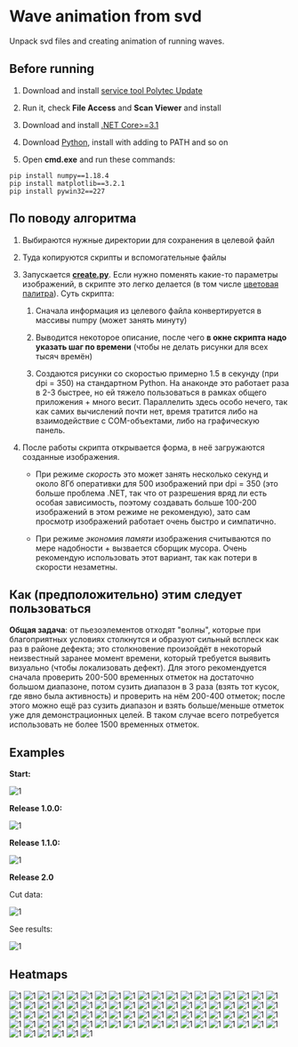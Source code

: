 # Wave animation from svd
Unpack svd files and creating animation of running waves.

## Before running

1. Download and install [service tool Polytec Update](http://swdownload.polytec.com/polyupdate/PolytecUpdateSetup.exe)

2. Run it, check **File Access** and **Scan Viewer** and install

3. Download and install [.NET Core>=3.1](https://dotnet.microsoft.com/download)

3. Download [Python](https://www.python.org/downloads/), install with adding to PATH and so on

4. Open **cmd.exe** and run these commands:

```
pip install numpy==1.18.4
pip install matplotlib==3.2.1
pip install pywin32==227
```


## По поводу алгоритма

1. Выбираются нужные директории для сохранения в целевой файл

2. Туда копируются скрипты и вспомогательные файлы

3. Запускается [**create.py**](https://github.com/PasaOpasen/Wave-animation-from-svd/blob/master/target/create.py). Если нужно поменять какие-то параметры изображений, в скрипте это легко делается (в том числе [цветовая палитра](https://matplotlib.org/3.2.1/tutorials/colors/colormaps.html)). Суть скрипта:
  
    1. Сначала информация из целевого файла конвертируется в массивы numpy (может занять минуту)
  
    2. Выводится некоторое описание, после чего **в окне скрипта надо указать шаг по времени** (чтобы не делать рисунки для всех тысяч времён)
  
    3. Создаются рисунки со скоростью примерно 1.5 в секунду (при dpi = 350) на стандартном Python. На анаконде это работает раза в 2-3 быстрее, но ей тяжело пользоваться в рамках общего приложения + много весит. Параллелить здесь особо нечего, так как самих вычислений почти нет, время тратится либо на взаимодействие с COM-объектами, либо на графическую панель.

4. После работы скрипта открывается форма, в неё загружаются созданные изображения. 

    * При режиме *скорость* это может занять несколько секунд и около 8Гб оперативки для 500 изображений при dpi = 350 (это больше проблема .NET, так что от разрешения вряд ли есть особая зависимость, поэтому создавать больше 100-200 изображений в этом режиме не рекомендую), зато сам просмотр изображений работает очень быстро и симпатично. 
  
    * При режиме *экономия памяти* изображения считываются по мере надобности + вызвается сборщик мусора. Очень рекомендую использовать этот вариант, так как потери в скорости незаметны.

## Как (предположительно) этим следует пользоваться

**Общая задача**: от пьезоэлементов отходят "волны", которые при благоприятных условиях столкнутся и образуют сильный всплеск как раз в районе дефекта; это столкновение произойдёт в некоторый неизвестный заранее момент времени, который требуется выявить визуально (чтобы локализовать дефект). Для этого рекомендуется сначала проверить 200-500 временных отметок на достаточно большом диапазоне, потом сузить диапазон в 3 раза (взять тот кусок, где явно была активность) и проверить на нём 200-400 отметок; после этого можно ещё раз сузить диапазон и взять больше/меньше отметок уже для демонстрационных целей. В таком случае всего потребуется использовать не более 1500 временных отметок.

## Examples

**Start:**

![1](https://github.com/PasaOpasen/Wave-animation-from-svd/blob/master/gifs/start.gif)

**Release 1.0.0:**

![1](https://github.com/PasaOpasen/Wave-animation-from-svd/blob/master/gifs/result.gif)

**Release 1.1.0:**

![1](https://github.com/PasaOpasen/Wave-animation-from-svd/blob/master/gifs/result2.gif)

**Release 2.0**

Cut data:

![1](https://github.com/PasaOpasen/Wave-animation-from-svd/blob/master/gifs/cut1.gif)

See results:

![1](https://github.com/PasaOpasen/Wave-animation-from-svd/blob/master/gifs/cut2.gif)

## Heatmaps

![1](https://github.com/PasaOpasen/Wave-animation-from-svd/blob/master/images/cmap%20%3D%20viridis.png)
![1](https://github.com/PasaOpasen/Wave-animation-from-svd/blob/master/images/cmap%20%3D%20plasma.png)
![1](https://github.com/PasaOpasen/Wave-animation-from-svd/blob/master/images/cmap%20%3D%20inferno.png)
![1](https://github.com/PasaOpasen/Wave-animation-from-svd/blob/master/images/cmap%20%3D%20magma.png)
![1](https://github.com/PasaOpasen/Wave-animation-from-svd/blob/master/images/cmap%20%3D%20cividis.png)
![1](https://github.com/PasaOpasen/Wave-animation-from-svd/blob/master/images/cmap%20%3D%20Greys.png)
![1](https://github.com/PasaOpasen/Wave-animation-from-svd/blob/master/images/cmap%20%3D%20Purples.png)
![1](https://github.com/PasaOpasen/Wave-animation-from-svd/blob/master/images/cmap%20%3D%20Blues.png)
![1](https://github.com/PasaOpasen/Wave-animation-from-svd/blob/master/images/cmap%20%3D%20Greens.png)
![1](https://github.com/PasaOpasen/Wave-animation-from-svd/blob/master/images/cmap%20%3D%20Oranges.png)
![1](https://github.com/PasaOpasen/Wave-animation-from-svd/blob/master/images/cmap%20%3D%20Reds.png)
![1](https://github.com/PasaOpasen/Wave-animation-from-svd/blob/master/images/cmap%20%3D%20YlOrBr.png)
![1](https://github.com/PasaOpasen/Wave-animation-from-svd/blob/master/images/cmap%20%3D%20YlOrRd.png)
![1](https://github.com/PasaOpasen/Wave-animation-from-svd/blob/master/images/cmap%20%3D%20OrRd.png)
![1](https://github.com/PasaOpasen/Wave-animation-from-svd/blob/master/images/cmap%20%3D%20PuRd.png)
![1](https://github.com/PasaOpasen/Wave-animation-from-svd/blob/master/images/cmap%20%3D%20RdPu.png)
![1](https://github.com/PasaOpasen/Wave-animation-from-svd/blob/master/images/cmap%20%3D%20BuPu.png)
![1](https://github.com/PasaOpasen/Wave-animation-from-svd/blob/master/images/cmap%20%3D%20GnBu.png)
![1](https://github.com/PasaOpasen/Wave-animation-from-svd/blob/master/images/cmap%20%3D%20PuBu.png)
![1](https://github.com/PasaOpasen/Wave-animation-from-svd/blob/master/images/cmap%20%3D%20YlGnBu.png)
![1](https://github.com/PasaOpasen/Wave-animation-from-svd/blob/master/images/cmap%20%3D%20PuBuGn.png)
![1](https://github.com/PasaOpasen/Wave-animation-from-svd/blob/master/images/cmap%20%3D%20BuGn.png)
![1](https://github.com/PasaOpasen/Wave-animation-from-svd/blob/master/images/cmap%20%3D%20YlGn.png)
![1](https://github.com/PasaOpasen/Wave-animation-from-svd/blob/master/images/cmap%20%3D%20binary.png)
![1](https://github.com/PasaOpasen/Wave-animation-from-svd/blob/master/images/cmap%20%3D%20gist_yarg.png)
![1](https://github.com/PasaOpasen/Wave-animation-from-svd/blob/master/images/cmap%20%3D%20gist_gray.png)
![1](https://github.com/PasaOpasen/Wave-animation-from-svd/blob/master/images/cmap%20%3D%20gray.png)
![1](https://github.com/PasaOpasen/Wave-animation-from-svd/blob/master/images/cmap%20%3D%20bone.png)
![1](https://github.com/PasaOpasen/Wave-animation-from-svd/blob/master/images/cmap%20%3D%20pink.png)
![1](https://github.com/PasaOpasen/Wave-animation-from-svd/blob/master/images/cmap%20%3D%20spring.png)
![1](https://github.com/PasaOpasen/Wave-animation-from-svd/blob/master/images/cmap%20%3D%20summer.png)
![1](https://github.com/PasaOpasen/Wave-animation-from-svd/blob/master/images/cmap%20%3D%20autumn.png)
![1](https://github.com/PasaOpasen/Wave-animation-from-svd/blob/master/images/cmap%20%3D%20winter.png)
![1](https://github.com/PasaOpasen/Wave-animation-from-svd/blob/master/images/cmap%20%3D%20cool.png)
![1](https://github.com/PasaOpasen/Wave-animation-from-svd/blob/master/images/cmap%20%3D%20Wistia.png)
![1](https://github.com/PasaOpasen/Wave-animation-from-svd/blob/master/images/cmap%20%3D%20hot.png)
![1](https://github.com/PasaOpasen/Wave-animation-from-svd/blob/master/images/cmap%20%3D%20afmhot.png)
![1](https://github.com/PasaOpasen/Wave-animation-from-svd/blob/master/images/cmap%20%3D%20gist_heat.png)
![1](https://github.com/PasaOpasen/Wave-animation-from-svd/blob/master/images/cmap%20%3D%20copper.png)
![1](https://github.com/PasaOpasen/Wave-animation-from-svd/blob/master/images/cmap%20%3D%20PiYG.png)
![1](https://github.com/PasaOpasen/Wave-animation-from-svd/blob/master/images/cmap%20%3D%20PRGn.png)
![1](https://github.com/PasaOpasen/Wave-animation-from-svd/blob/master/images/cmap%20%3D%20BrBG.png)
![1](https://github.com/PasaOpasen/Wave-animation-from-svd/blob/master/images/cmap%20%3D%20PuOr.png)
![1](https://github.com/PasaOpasen/Wave-animation-from-svd/blob/master/images/cmap%20%3D%20RdGy.png)
![1](https://github.com/PasaOpasen/Wave-animation-from-svd/blob/master/images/cmap%20%3D%20RdBu.png)
![1](https://github.com/PasaOpasen/Wave-animation-from-svd/blob/master/images/cmap%20%3D%20RdYlBu.png)
![1](https://github.com/PasaOpasen/Wave-animation-from-svd/blob/master/images/cmap%20%3D%20RdYlGn.png)
![1](https://github.com/PasaOpasen/Wave-animation-from-svd/blob/master/images/cmap%20%3D%20Spectral.png)
![1](https://github.com/PasaOpasen/Wave-animation-from-svd/blob/master/images/cmap%20%3D%20coolwarm.png)
![1](https://github.com/PasaOpasen/Wave-animation-from-svd/blob/master/images/cmap%20%3D%20bwr.png)
![1](https://github.com/PasaOpasen/Wave-animation-from-svd/blob/master/images/cmap%20%3D%20seismic.png)
![1](https://github.com/PasaOpasen/Wave-animation-from-svd/blob/master/images/cmap%20%3D%20twilight.png)
![1](https://github.com/PasaOpasen/Wave-animation-from-svd/blob/master/images/cmap%20%3D%20twilight_shifted.png)
![1](https://github.com/PasaOpasen/Wave-animation-from-svd/blob/master/images/cmap%20%3D%20hsv.png)
![1](https://github.com/PasaOpasen/Wave-animation-from-svd/blob/master/images/cmap%20%3D%20Pastel1.png)
![1](https://github.com/PasaOpasen/Wave-animation-from-svd/blob/master/images/cmap%20%3D%20Pastel2.png)
![1](https://github.com/PasaOpasen/Wave-animation-from-svd/blob/master/images/cmap%20%3D%20Paired.png)
![1](https://github.com/PasaOpasen/Wave-animation-from-svd/blob/master/images/cmap%20%3D%20Accent.png)
![1](https://github.com/PasaOpasen/Wave-animation-from-svd/blob/master/images/cmap%20%3D%20Dark2.png)
![1](https://github.com/PasaOpasen/Wave-animation-from-svd/blob/master/images/cmap%20%3D%20Set1.png)
![1](https://github.com/PasaOpasen/Wave-animation-from-svd/blob/master/images/cmap%20%3D%20Set2.png)
![1](https://github.com/PasaOpasen/Wave-animation-from-svd/blob/master/images/cmap%20%3D%20Set3.png)
![1](https://github.com/PasaOpasen/Wave-animation-from-svd/blob/master/images/cmap%20%3D%20tab10.png)
![1](https://github.com/PasaOpasen/Wave-animation-from-svd/blob/master/images/cmap%20%3D%20tab20.png)
![1](https://github.com/PasaOpasen/Wave-animation-from-svd/blob/master/images/cmap%20%3D%20tab20b.png)
![1](https://github.com/PasaOpasen/Wave-animation-from-svd/blob/master/images/cmap%20%3D%20tab20c.png)
![1](https://github.com/PasaOpasen/Wave-animation-from-svd/blob/master/images/cmap%20%3D%20flag.png)
![1](https://github.com/PasaOpasen/Wave-animation-from-svd/blob/master/images/cmap%20%3D%20prism.png)
![1](https://github.com/PasaOpasen/Wave-animation-from-svd/blob/master/images/cmap%20%3D%20ocean.png)
![1](https://github.com/PasaOpasen/Wave-animation-from-svd/blob/master/images/cmap%20%3D%20gist_earth.png)
![1](https://github.com/PasaOpasen/Wave-animation-from-svd/blob/master/images/cmap%20%3D%20terrain.png)
![1](https://github.com/PasaOpasen/Wave-animation-from-svd/blob/master/images/cmap%20%3D%20gist_stern.png)
![1](https://github.com/PasaOpasen/Wave-animation-from-svd/blob/master/images/cmap%20%3D%20gnuplot.png)
![1](https://github.com/PasaOpasen/Wave-animation-from-svd/blob/master/images/cmap%20%3D%20gnuplot2.png)
![1](https://github.com/PasaOpasen/Wave-animation-from-svd/blob/master/images/cmap%20%3D%20CMRmap.png)
![1](https://github.com/PasaOpasen/Wave-animation-from-svd/blob/master/images/cmap%20%3D%20cubehelix.png)
![1](https://github.com/PasaOpasen/Wave-animation-from-svd/blob/master/images/cmap%20%3D%20brg.png)
![1](https://github.com/PasaOpasen/Wave-animation-from-svd/blob/master/images/cmap%20%3D%20gist_rainbow.png)
![1](https://github.com/PasaOpasen/Wave-animation-from-svd/blob/master/images/cmap%20%3D%20rainbow.png)
![1](https://github.com/PasaOpasen/Wave-animation-from-svd/blob/master/images/cmap%20%3D%20jet.png)
![1](https://github.com/PasaOpasen/Wave-animation-from-svd/blob/master/images/cmap%20%3D%20nipy_spectral.png)
![1](https://github.com/PasaOpasen/Wave-animation-from-svd/blob/master/images/cmap%20%3D%20gist_ncar.png)










